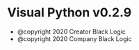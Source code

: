Visual Python v0.2.9
=======
* @copyright 2020 Creator Black Logic
* @copyright 2020 Company Black Logic

